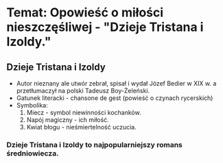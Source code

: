 # Temat: Opowieść o miłości nieszczęśliwej - "Dzieje Tristana i Izoldy."
## Dzieje Tristana i Izoldy
- Autor nieznany ale utwór zebrał, spisał i wydał Józef Bedier w XIX w. a przetłumaczył na polski Tadeusz Boy-Żeleński.
- Gatunek literacki - chansone de gest (powieść o czynach rycerskich)
- Symbolika:
  1. Miecz - symbol niewinności kochanków.
  2. Napój magiczny - ich miłość.
  3. Kwiat błogu - nieśmiertelność uczucia.
### Dzieje Tristana i Izoldy to najpopularniejszy romans średniowiecza.
